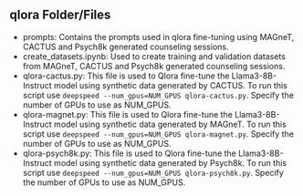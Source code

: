 ## qlora Folder/Files

- prompts: Contains the prompts used in qlora fine-tuning using MAGneT, CACTUS and Psych8k generated counseling sessions.
- create_datasets.ipynb: Used to create training and validation datasets from MAGneT, CACTUS and Psych8k generated counseling sessions.
- qlora-cactus.py: This file is used to Qlora fine-tune the Llama3-8B-Instruct model using synthetic data generated by CACTUS. To run this script use ```deepspeed --num_gpus=NUM_GPUS qlora-cactus.py```. Specify the number of GPUs to use as NUM_GPUS.
- qlora-magnet.py: This file is used to Qlora fine-tune the Llama3-8B-Instruct model using synthetic data generated by MAGneT. To run this script use ```deepspeed --num_gpus=NUM_GPUS qlora-magnet.py```. Specify the number of GPUs to use as NUM_GPUS.
- qlora-psych8k.py: This file is used to Qlora fine-tune the Llama3-8B-Instruct model using synthetic data generated by Psych8k. To run this script use ```deepspeed --num_gpus=NUM_GPUS qlora-psych8k.py```. Specify the number of GPUs to use as NUM_GPUS.
